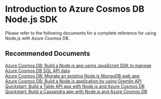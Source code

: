 <properties
	pageTitle="Azure Cosmos DB Node.js SDK"
	description="Azure Cosmos DB Node.js SDK"
	service="microsoft.documentdb"
	resource="databaseAccounts"
	authors="balaks"
	authoralias="balaks"
	displayOrder="305"
	selfHelpType="resource"
	supportTopicIds="32597534"
	resourceTags=""
	productPesIds="15585"
	cloudEnvironments="public"
/>

# Introduction to Azure Cosmos DB Node.js SDK

Please refer to the following documents for a complete reference for using Node.js with Azure Cosmos DB.

## **Recommended Documents**

[Azure Cosmos DB: Build a Node.js app using JavaScript SDK to manage Azure Cosmos DB SQL API data](https://docs.microsoft.com/azure/cosmos-db/create-sql-api-nodejs)<br>
[Azure Cosmos DB: Migrate an existing Node.js MongoDB web app](https://docs.microsoft.com/azure/cosmos-db/create-mongodb-nodejs)<br>
[Azure Cosmos DB: Build a Node.js application by using Gremlin API](https://docs.microsoft.com/azure/cosmos-db/create-graph-nodejs)<br>
[Quickstart: Build a Table API app with Node.js and Azure Cosmos DB](https://docs.microsoft.com/azure/cosmos-db/create-table-nodejs)<br>
[Quickstart: Build a Cassandra app with Node.js and Azure Cosmos DB](https://docs.microsoft.com/azure/cosmos-db/create-cassandra-nodejs)
